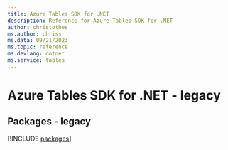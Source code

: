 ```yaml
---
title: Azure Tables SDK for .NET
description: Reference for Azure Tables SDK for .NET
author: christothes
ms.author: chriss
ms.data: 09/21/2023
ms.topic: reference
ms.devlang: dotnet
ms.service: tables
---
```

# Azure Tables SDK for .NET - legacy
## Packages - legacy
[!INCLUDE [packages](tables-index.md)]